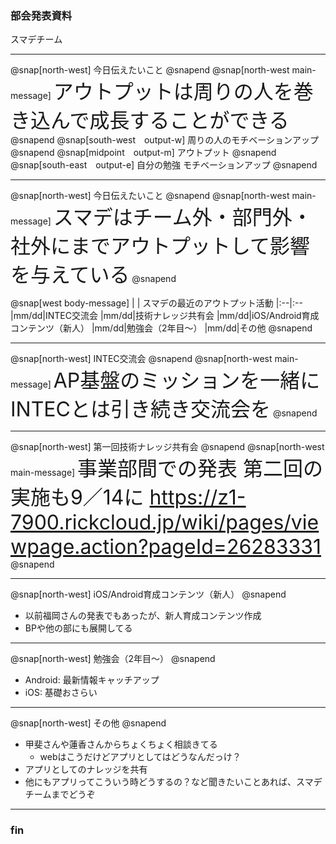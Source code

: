<!-- ---?color=#222222 -->

### 部会発表資料


スマデチーム


---

@snap[north-west]
今日伝えたいこと
@snapend
@snap[north-west main-message]
<span style="font-size: xx-large; font: bold;">アウトプットは周りの人を巻き込んで成長することができる</span>
@snapend
@snap[south-west　output-w]
周りの人のモチベーションアップ
@snapend
@snap[midpoint　output-m]
アウトプット
@snapend
@snap[south-east　output-e]
自分の勉強
モチベーションアップ
@snapend

---

@snap[north-west]
今日伝えたいこと
@snapend
@snap[north-west main-message]
<span style="font-size: xx-large">スマデはチーム外・部門外・社外にまでアウトプットして影響を与えている</span>
@snapend

@snap[west body-message]
|  | スマデの最近のアウトプット活動
|:--|:--
|mm/dd|INTEC交流会
|mm/dd|技術ナレッジ共有会
|mm/dd|iOS/Android育成コンテンツ（新人）
|mm/dd|勉強会（2年目〜）
|mm/dd|その他
@snapend

---

@snap[north-west]
INTEC交流会
@snapend
@snap[north-west main-message]
<span style="font-size: xx-large">AP基盤のミッションを一緒に
INTECとは引き続き交流会を</span>
@snapend

---

@snap[north-west]
第一回技術ナレッジ共有会
@snapend
@snap[north-west main-message]
<span style="font-size: xx-large">事業部間での発表
第二回の実施も9／14に
  https://z1-7900.rickcloud.jp/wiki/pages/viewpage.action?pageId=26283331</span>
@snapend


---

@snap[north-west]
iOS/Android育成コンテンツ（新人）
@snapend
* 以前福岡さんの発表でもあったが、新人育成コンテンツ作成
* BPや他の部にも展開してる


---

@snap[north-west]
勉強会（2年目〜）
@snapend
* Android: 最新情報キャッチアップ
* iOS: 基礎おさらい

---

@snap[north-west]
その他
@snapend
* 甲斐さんや蓮香さんからちょくちょく相談きてる
  * webはこうだけどアプリとしてはどうなんだっけ？
* アプリとしてのナレッジを共有
* 他にもアプリってこういう時どうするの？など聞きたいことあれば、スマデチームまでどうぞ

---

### fin
